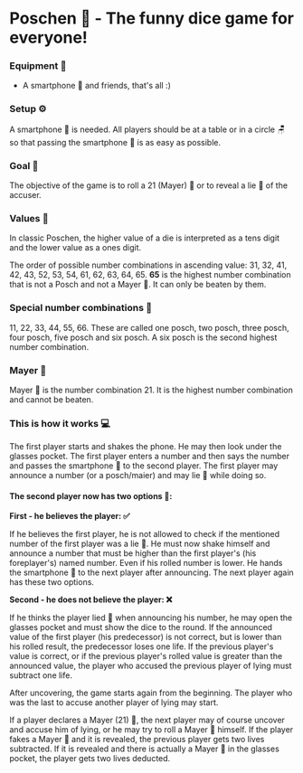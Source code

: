 # Poschen 🎲 - The funny dice game for everyone!

### Equipment 👐 
- A smartphone 📱 and friends, that's all :)

### Setup ⚙️
A smartphone 📱 is needed. All players should be at a table or in a circle 🪑 so that passing the smartphone 📱 is as easy as possible.

### Goal 🥅
The objective of the game is to roll a 21 (Mayer) 🎲 or to reveal a lie 🤥 of the accuser.

### Values 🔢
In classic Poschen, the higher value of a die is interpreted as a tens digit and the lower value as a ones digit.

The order of possible number combinations in ascending value: 31, 32, 41, 42, 43, 52, 53, 54, 61, 62, 63, 64, 65. **65** is the highest number combination that is not a Posch and not a Mayer 🎲. It can only be beaten by them.

### Special number combinations 🎲
11, 22, 33, 44, 55, 66. These are called one posch, two posch, three posch, four posch, five posch and six posch. A six posch is the second highest number combination.

### Mayer 🎲
Mayer 🎲 is the number combination 21. It is the highest number combination and cannot be beaten.
 
### This is how it works 💻
The first player starts and shakes the phone. He may then look under the glasses pocket. The first player enters a number and then says the number and passes the smartphone 📱 to the second player. The first player may announce a number (or a posch/maier) and may lie 🤥 while doing so.

#### The second player now has two options 🙋:

**First - he believes the player: ✅**

If he believes the first player, he is not allowed to check if the mentioned number of the first player was a lie 🤥. He must now shake himself and announce a number that must be higher than the first player's (his foreplayer's) named number. Even if his rolled number is lower. He hands the smartphone 📱 to the next player after announcing. The next player again has these two options.

**Second - he does not believe the player: ❌**

If he thinks the player lied 🤥 when announcing his number, he may open the glasses pocket and must show the dice to the round. If the announced value of the first player (his predecessor) is not correct, but is lower than his rolled result, the predecessor loses one life. If the previous player's value is correct, or if the previous player's rolled value is greater than the announced value, the player who accused the previous player of lying must subtract one life.

After uncovering, the game starts again from the beginning. The player who was the last to accuse another player of lying may start.

If a player declares a Mayer (21) 🎲, the next player may of course uncover and accuse him of lying, or he may try to roll a Mayer 🎲 himself. If the player fakes a Mayer 🎲 and it is revealed, the previous player gets two lives subtracted. If it is revealed and there is actually a Mayer 🎲 in the glasses pocket, the player gets two lives deducted.

